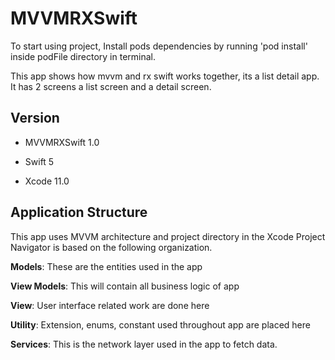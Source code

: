 # MVVMRXSwift
To start using project, Install pods dependencies by running 'pod install' inside podFile directory in terminal.

This app shows how mvvm and rx swift works together, its a list detail app. It has 2 screens a list screen and a detail screen.

## Version

* MVVMRXSwift 1.0

* Swift 5

* Xcode 11.0

## Application Structure
This app uses MVVM architecture and project directory in the Xcode Project Navigator is based on the following organization.

**Models**:  These are the entities used in the app

**View Models**:  This will contain all business logic of app

**View**:  User interface related work are done here

**Utility**:  Extension, enums, constant used throughout app are placed here

**Services**:  This is the network layer used in the app to fetch data.
